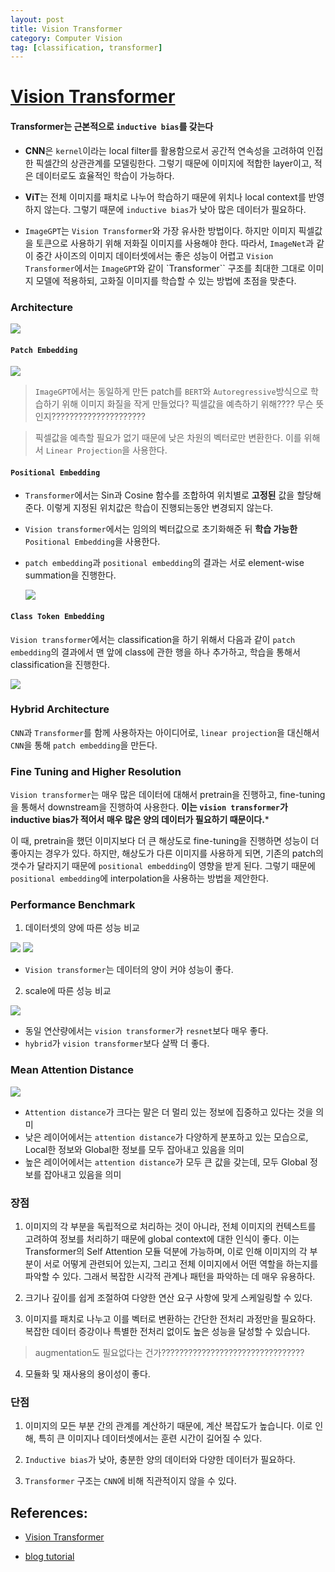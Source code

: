 ```yaml
---
layout: post
title: Vision Transformer
category: Computer Vision
tag: [classification, transformer]
---
```



# [Vision Transformer](https://arxiv.org/abs/2010.11929)

#### **Transformer**는 근본적으로 `inductive bias`를 갖는다

- **CNN**은 `kernel`이라는 local filter를 활용함으로서 공간적 연속성을 고려하여 인접한 픽셀간의 상관관계를 모델링한다. 그렇기 때문에 이미지에 적합한 layer이고, 적은 데이터로도 효율적인 학습이 가능하다. 
- **ViT**는 전체 이미지를 패치로 나누어 학습하기 때문에 위치나 local context를 반영하지 않는다. 그렇기 때문에 `inductive bias`가 낮아 많은 데이터가 필요하다. 

- `ImageGPT`는 `Vision Transformer`와 가장 유사한 방법이다. 하지만 이미지 픽셀값을 토큰으로 사용하기 위해 저화질 이미지를 사용해야 한다. 따라서, `ImageNet`과 같이 중간 사이즈의 이미지 데이터셋에서는 좋은 성능이 어렵고 `Vision Transformer`에서는 `ImageGPT`와 같이 `Transformer`` 구조를 최대한 그대로 이미지 모델에 적용하되, 고화질 이미지를 학습할 수 있는 방법에 초점을 맞춘다.

### Architecture

<img src='/assets/vision_transformer/arch.png'>

#### `Patch Embedding`

<img src='/assets/vision_transformer/patch_embedding.png'>

> `ImageGPT`에서는 동일하게 만든 patch를 `BERT`와 `Autoregressive`방식으로 학습하기 위해 이미지 화질을 작게 만들었다? 픽셀값을 예측하기 위해???? 무슨 뜻인지?????????????????????

> 픽셀값을 예측할 필요가 없기 때문에 낮은 차원의 벡터로만 변환한다. 이를 위해서 `Linear Projection`을 사용한다. 


#### `Positional Embedding`

- `Transformer`에서는 Sin과 Cosine 함수를 조합하여 위치별로 **고정된** 값을 할당해준다. 이렇게 지정된 위치값은 학습이 진행되는동안 변경되지 않는다. 

- `Vision transformer`에서는 임의의 벡터값으로 초기화해준 뒤 **학습 가능한** `Positional Embedding`을 사용한다.

- `patch embedding`과 `positional embedding`의 결과는 서로 element-wise summation을 진행한다. 

    <img src='/assets/vision_transformer/patch_plus_positional.png'>

#### `Class Token Embedding`

`Vision transformer`에서는 classification을 하기 위해서 다음과 같이 `patch embedding`의 결과에서 맨 앞에 class에 관한 행을 하나 추가하고, 학습을 통해서 classification을 진행한다. 

<img src='/assets/vision_transformer/class_token_embedding.png'>

### Hybrid Architecture 

`CNN`과 `Transformer`를 함께 사용하자는 아이디어로, `linear projection`을 대신해서 `CNN`을 통해 `patch embedding`을 만든다. 

### Fine Tuning and Higher Resolution

`Vision transformer`는 매우 많은 데이터에 대해서 pretrain을 진행하고, fine-tuning을 통해서 downstream을 진행하여 사용한다. **이는 `vision transformer`가 inductive bias가 적어서 매우 많은 양의 데이터가 필요하기 때문이다.*** 

이 때, pretrain을 했던 이미지보다 더 큰 해상도로 fine-tuning을 진행하면 성능이 더 좋아지는 경우가 있다. 하지만, 해상도가 다른 이미지를 사용하게 되면, 기존의 patch의 갯수가 달라지기 때문에 `positional embedding`이 영향을 받게 된다. 그렇기 때문에 `positional embedding`에 interpolation을 사용하는 방법을 제안한다. 

### Performance Benchmark

1. 데이터셋의 양에 따른 성능 비교 

<img src='/assets/vision_transformer/pretraining_datsaet.png'>

<img src='/assets/vision_transformer/pretraining_datsaet_2.png'>

- `Vision transformer`는 데이터의 양이 커야 성능이 좋다.

2. scale에 따른 성능 비교 

<img src='/assets/vision_transformer/scale.png'>

- 동일 연산량에서는 `vision transformer`가 `resnet`보다 매우 좋다. 
- `hybrid`가 `vision transformer`보다 살짝 더 좋다. 

### Mean Attention Distance 

<img src='/assets/vision_transformer/mean_attn_dist.png'>

- `Attention distance`가 크다는 말은 더 멀리 있는 정보에 집중하고 있다는 것을 의미
- 낮은 레이어에서는 `attention distance`가 다양하게 분포하고 있는 모습으로, Local한 정보와 Global한 정보를 모두 잡아내고 있음을 의미
- 높은 레이어에서는 `attention distance`가 모두 큰 값을 갖는데, 모두 Global 정보를 잡아내고 있음을 의미

### 장점

1. 이미지의 각 부분을 독립적으로 처리하는 것이 아니라, 전체 이미지의 컨텍스트를 고려하여 정보를 처리하기 때문에 global context에 대한 인식이 좋다. 이는 Transformer의 Self Attention 모듈 덕분에 가능하며, 이로 인해 이미지의 각 부분이 서로 어떻게 관련되어 있는지, 그리고 전체 이미지에서 어떤 역할을 하는지를 파악할 수 있다. 그래서 복잡한 시각적 관계나 패턴을 파악하는 데 매우 유용하다.

2. 크기나 깊이를 쉽게 조절하여 다양한 연산 요구 사항에 맞게 스케일링할 수 있다. 

3. 이미지를 패치로 나누고 이를 벡터로 변환하는 간단한 전처리 과정만을 필요하다. 복잡한 데이터 증강이나 특별한 전처리 없이도 높은 성능을 달성할 수 있습니다. 

> augmentation도 필요없다는 건가????????????????????????????????

4. 모듈화 및 재사용의 용이성이 좋다.

### 단점

1. 이미지의 모든 부분 간의 관계를 계산하기 때문에, 계산 복잡도가 높습니다. 이로 인해, 특히 큰 이미지나 데이터셋에서는 훈련 시간이 길어질 수 있다.

2. `Inductive bias`가 낮아, 충분한 양의 데이터와 다양한 데이터가 필요하다. 

3. `Transformer` 구조는 `CNN`에 비해 직관적이지 않을 수 있다. 


## References:

- [Vision Transformer](https://arxiv.org/abs/2010.11929)

- [blog tutorial](https://ffighting.net/deep-learning-paper-review/vision-model/vision-transformer/)
